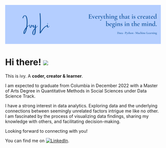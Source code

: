 ![Header](https://github.com/ivyli6477/ivyli6477/blob/main/header.png "Header")

# Hi there! <img src="https://raw.githubusercontent.com/MartinHeinz/MartinHeinz/master/wave.gif" width="30px">
This is ivy. A **coder, creator & learner**.

I am expected to graduate from Columbia in December 2022 with a Master of Arts Degree in Quantitative Methods in Social Sciences under Data Science Track.

I have a strong interest in data analytics. Exploring data and the underlying connections between seemingly unrelated factors intrigue me like no other. I am fascinated by the process of visualizing data findings, sharing my knowledge with others, and facilitating decision-making.

Looking forward to connecting with you!

<!-- linkedin icon + link -->

You can find me on [![LinkedIn][2.2]][2].

[2.2]: https://raw.githubusercontent.com/MartinHeinz/MartinHeinz/master/linkedin-3-16.png (LinkedIn icon without padding)

[2]: https://www.linkedin.com/in/xinranivyli/


<!-- 
##### Lets connect!
* ivyli6477@gmail.com
* [LinkedIn](https://www.linkedin.com/in/xinranivyli/)
 -->
